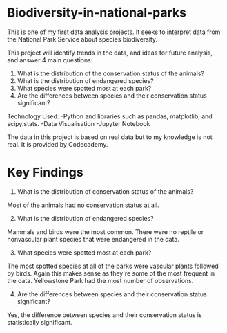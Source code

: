 # Biodiversity-in-national-parks
This is one of my first data analysis projects. It seeks to interpret data from the National Park Service about species biodiversity. 

This project will identify trends in the data, and ideas for future analysis, and answer 4 main questions:

1. What is the distribution of the conservation status of the animals?
2. What is the distribution of endangered species?
3. What species were spotted most at each park?
4. Are the differences between species and their conservation status significant?

Technology Used:
-Python and libraries such as pandas, matplotlib, and scipy.stats.
-Data Visualisation
-Jupyter Notebook

The data in this project is based on real data but to my knowledge is not real. It is provided by Codecademy.

# Key Findings 

1. What is the distribution of conservation status of the animals?

  Most of the animals had no conservation status at all.
  
2. What is the distribution of endangered species?

  Mammals and birds were the most common. There were no reptile or nonvascular plant species that were endangered in the data.

3. What species were spotted most at each park?

  The most spotted species at all of the parks were vascular plants followed by birds. Again this makes sense as they're some of the most frequent in the data. Yellowstone Park had the most number of observations.

4. Are the differences between species and their conservation status significant?

  Yes, the difference between species and their conservation status is statistically significant.
